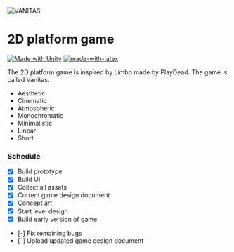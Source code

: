 ![VANITAS](https://user-images.githubusercontent.com/70608361/106291381-d88b2900-624b-11eb-8f29-95f2c22e7f91.png)

# 2D platform game

[![Made with Unity](https://img.shields.io/badge/Made%20with-Unity-57b9d3.svg?style=flat&logo=unity)](https://unity3d.com) [![made-with-latex](https://img.shields.io/badge/Made%20with-LaTeX-1f425f.svg)](https://www.latex-project.org/)

The 2D platform game is inspired by Limbo made by PlayDead. The game is called Vanitas.

  - Aesthetic
  - Cinematic
  - Atmospheric
  - Monochromatic
  - Minimalistic
  - Linear
  - Short
  
### Schedule
- [x] Build prototype
- [x] Build UI
- [x] Collect all assets
- [x] Correct game design document
- [x] Concept art
- [x] Start level design
- [x] Build early version of game
- [-] Fix remaining bugs
- [-] Upload updated game design document
